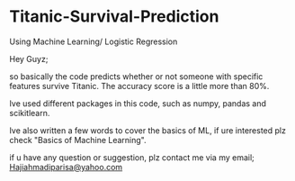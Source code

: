 # Titanic-Survival-Prediction
Using Machine Learning/ Logistic Regression

Hey Guyz;

so basically the code predicts whether or not someone with specific features survive Titanic. The accuracy score is a little more than 80%.

Ive used different packages in this code, such as numpy, pandas and scikitlearn.

Ive also written a few words to cover the basics of ML, if ure interested plz check "Basics of Machine Learning".

if u have any question or suggestion, plz contact me via my email; Hajiahmadiparisa@yahoo.com
